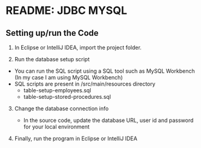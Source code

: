 README: JDBC MYSQL
=====================================

Setting up/run the Code
-------------------

1. In Eclipse or IntelliJ IDEA, import the project folder.
	
2. Run the database setup script
 - You can run the SQL script using a SQL tool such as MySQL Workbench (In my case I am using MySQL Workbench)
 - SQL scripts are present in /src/main/resources directory
     - table-setup-employees.sql
     - table-setup-stored-procedures.sql  

3. Change the database connection info
	- In the source code, update the database URL, user id and password for your local environment

4. Finally, run the program in Eclipse or IntelliJ IDEA
